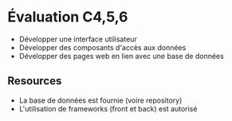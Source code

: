 # Évaluation C4,5,6

- Développer une interface utilisateur
- Développer des composants d'accès aux données
- Développer des pages web en lien avec une base de données

## Resources

- La base de données est fournie (voire repository)
- L'utilisation de frameworks (front et back) est autorisé

